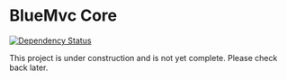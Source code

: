 # BlueMvc Core

[![Dependency Status](https://www.versioneye.com/user/projects/57d5414a8d1bad004e51d835/badge.svg?style=flat)](https://www.versioneye.com/user/projects/57d5414a8d1bad004e51d835)

This project is under construction and is not yet complete. Please check back later.
